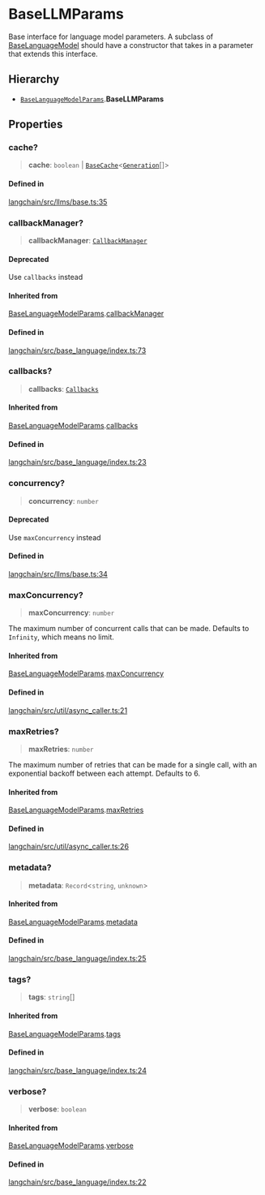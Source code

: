 BaseLLMParams
=============

Base interface for language model parameters. A subclass of [BaseLanguageModel](/docs/api/base_language/classes/BaseLanguageModel) should have a constructor that takes in a parameter that extends this interface.

Hierarchy[​](#hierarchy "Direct link to Hierarchy")
---------------------------------------------------

*   [`BaseLanguageModelParams`](/docs/api/base_language/interfaces/BaseLanguageModelParams).**BaseLLMParams**

Properties[​](#properties "Direct link to Properties")
------------------------------------------------------

### cache?[​](#cache "Direct link to cache?")

> **cache**: `boolean` | [`BaseCache`](/docs/api/schema/classes/BaseCache)<[`Generation`](/docs/api/schema/interfaces/Generation)\[\]\>

#### Defined in[​](#defined-in "Direct link to Defined in")

[langchain/src/llms/base.ts:35](https://github.com/hwchase17/langchainjs/blob/46e1734/langchain/src/llms/base.ts#L35)

### callbackManager?[​](#callbackmanager "Direct link to callbackManager?")

> **callbackManager**: [`CallbackManager`](/docs/api/callbacks/classes/CallbackManager)

#### Deprecated[​](#deprecated "Direct link to Deprecated")

Use `callbacks` instead

#### Inherited from[​](#inherited-from "Direct link to Inherited from")

[BaseLanguageModelParams](/docs/api/base_language/interfaces/BaseLanguageModelParams).[callbackManager](/docs/api/base_language/interfaces/BaseLanguageModelParams#callbackmanager)

#### Defined in[​](#defined-in-1 "Direct link to Defined in")

[langchain/src/base\_language/index.ts:73](https://github.com/hwchase17/langchainjs/blob/46e1734/langchain/src/base_language/index.ts#L73)

### callbacks?[​](#callbacks "Direct link to callbacks?")

> **callbacks**: [`Callbacks`](/docs/api/callbacks/types/Callbacks)

#### Inherited from[​](#inherited-from-1 "Direct link to Inherited from")

[BaseLanguageModelParams](/docs/api/base_language/interfaces/BaseLanguageModelParams).[callbacks](/docs/api/base_language/interfaces/BaseLanguageModelParams#callbacks)

#### Defined in[​](#defined-in-2 "Direct link to Defined in")

[langchain/src/base\_language/index.ts:23](https://github.com/hwchase17/langchainjs/blob/46e1734/langchain/src/base_language/index.ts#L23)

### concurrency?[​](#concurrency "Direct link to concurrency?")

> **concurrency**: `number`

#### Deprecated[​](#deprecated-1 "Direct link to Deprecated")

Use `maxConcurrency` instead

#### Defined in[​](#defined-in-3 "Direct link to Defined in")

[langchain/src/llms/base.ts:34](https://github.com/hwchase17/langchainjs/blob/46e1734/langchain/src/llms/base.ts#L34)

### maxConcurrency?[​](#maxconcurrency "Direct link to maxConcurrency?")

> **maxConcurrency**: `number`

The maximum number of concurrent calls that can be made. Defaults to `Infinity`, which means no limit.

#### Inherited from[​](#inherited-from-2 "Direct link to Inherited from")

[BaseLanguageModelParams](/docs/api/base_language/interfaces/BaseLanguageModelParams).[maxConcurrency](/docs/api/base_language/interfaces/BaseLanguageModelParams#maxconcurrency)

#### Defined in[​](#defined-in-4 "Direct link to Defined in")

[langchain/src/util/async\_caller.ts:21](https://github.com/hwchase17/langchainjs/blob/46e1734/langchain/src/util/async_caller.ts#L21)

### maxRetries?[​](#maxretries "Direct link to maxRetries?")

> **maxRetries**: `number`

The maximum number of retries that can be made for a single call, with an exponential backoff between each attempt. Defaults to 6.

#### Inherited from[​](#inherited-from-3 "Direct link to Inherited from")

[BaseLanguageModelParams](/docs/api/base_language/interfaces/BaseLanguageModelParams).[maxRetries](/docs/api/base_language/interfaces/BaseLanguageModelParams#maxretries)

#### Defined in[​](#defined-in-5 "Direct link to Defined in")

[langchain/src/util/async\_caller.ts:26](https://github.com/hwchase17/langchainjs/blob/46e1734/langchain/src/util/async_caller.ts#L26)

### metadata?[​](#metadata "Direct link to metadata?")

> **metadata**: `Record`<`string`, `unknown`\>

#### Inherited from[​](#inherited-from-4 "Direct link to Inherited from")

[BaseLanguageModelParams](/docs/api/base_language/interfaces/BaseLanguageModelParams).[metadata](/docs/api/base_language/interfaces/BaseLanguageModelParams#metadata)

#### Defined in[​](#defined-in-6 "Direct link to Defined in")

[langchain/src/base\_language/index.ts:25](https://github.com/hwchase17/langchainjs/blob/46e1734/langchain/src/base_language/index.ts#L25)

### tags?[​](#tags "Direct link to tags?")

> **tags**: `string`\[\]

#### Inherited from[​](#inherited-from-5 "Direct link to Inherited from")

[BaseLanguageModelParams](/docs/api/base_language/interfaces/BaseLanguageModelParams).[tags](/docs/api/base_language/interfaces/BaseLanguageModelParams#tags)

#### Defined in[​](#defined-in-7 "Direct link to Defined in")

[langchain/src/base\_language/index.ts:24](https://github.com/hwchase17/langchainjs/blob/46e1734/langchain/src/base_language/index.ts#L24)

### verbose?[​](#verbose "Direct link to verbose?")

> **verbose**: `boolean`

#### Inherited from[​](#inherited-from-6 "Direct link to Inherited from")

[BaseLanguageModelParams](/docs/api/base_language/interfaces/BaseLanguageModelParams).[verbose](/docs/api/base_language/interfaces/BaseLanguageModelParams#verbose)

#### Defined in[​](#defined-in-8 "Direct link to Defined in")

[langchain/src/base\_language/index.ts:22](https://github.com/hwchase17/langchainjs/blob/46e1734/langchain/src/base_language/index.ts#L22)